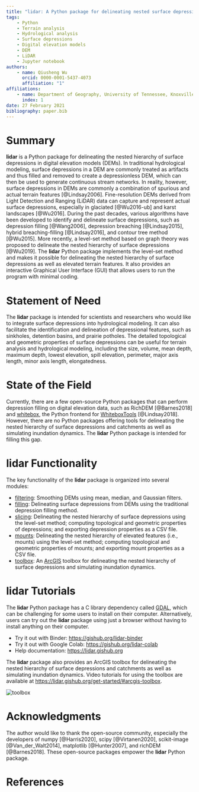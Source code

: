 ```yaml
---
title: "lidar: A Python package for delineating nested surface depressions from digital elevation data"
tags:
    - Python
    - Terrain analysis
    - Hydrological analysis
    - Surface depressions
    - Digital elevation models
    - DEM
    - LiDAR
    - Jupyter notebook
authors:
    - name: Qiusheng Wu
      orcid: 0000-0001-5437-4073
      affiliation: "1"
affiliations:
    - name: Department of Geography, University of Tennessee, Knoxville, TN 37996, United States
      index: 1
date: 27 February 2021
bibliography: paper.bib
---
```


# Summary

**lidar** is a Python package for delineating the nested hierarchy of surface depressions in digital elevation models (DEMs).
In traditional hydrological modeling, surface depressions in a DEM are commonly treated as artifacts and thus filled and removed to create a depressionless DEM, which can then be used to generate continuous stream networks. In reality, however, surface depressions in DEMs are commonly a combination of spurious and actual terrain features [@Lindsay2006]. Fine-resolution DEMs derived from Light Detection and Ranging (LiDAR) data can capture and represent actual surface depressions, especially in glaciated [@Wu2016-ub] and karst landscapes [@Wu2016]. During the past decades, various algorithms have been developed to identify and delineate surface depressions, such as depression filling [@Wang2006], depression breaching [@Lindsay2015], hybrid breaching-filling [@Lindsay2016], and contour tree method [@Wu2015]. More recently, a level-set method based on graph theory was proposed to delineate the nested hierarchy of surface depressions [@Wu2019]. The **lidar** Python package implements the level-set method and makes it possible for delineating the nested hierarchy of surface depressions as well as elevated terrain features. It also provides an interactive Graphical User Interface (GUI) that allows users to run the program with minimal coding.

# Statement of Need

The **lidar** package is intended for scientists and researchers who would like to integrate surface depressions into hydrological modeling. It can also facilitate the identification and delineation of depressional features, such as sinkholes, detention basins, and prairie potholes. The detailed topological and geometric properties of surface depressions can be useful for terrain analysis and hydrological modeling, including the size, volume, mean depth, maximum depth, lowest elevation, spill elevation, perimeter, major axis length, minor axis length, elongatedness. 

# State of the Field

Currently, there are a few open-source Python packages that can perform depression filling on digital elevation data, such as RichDEM [@Barnes2018] and [whitebox](https://github.com/giswqs/whitebox-python), the Python frontend for [WhiteboxTools](https://github.com/jblindsay/whitebox-tools) [@Lindsay2018]. However, there are no Python packages offering tools for delineating the nested hierarchy of surface depressions and catchments as well as simulating inundation dynamics. The **lidar**  Python package is intended for filling this gap. 

# lidar Functionality

The key functionality of the **lidar** package is organized into several modules:

-   [filtering](https://github.com/giswqs/lidar/blob/master/lidar/filtering.py): Smoothing DEMs using mean, median, and Gaussian filters.
-   [filling](https://github.com/giswqs/lidar/blob/master/lidar/filling.py): Delineating surface depressions from DEMs using the traditional depression filling method.
-   [slicing](https://github.com/giswqs/lidar/blob/master/lidar/slicing.py): Delineating the nested hierarchy of surface depressions using the level-set method; computing topological and geometric properties of depressions; and exporting depression properties as a CSV file.
-   [mounts](https://github.com/giswqs/lidar/blob/master/lidar/mounts.py): Delineating the nested hierarchy of elevated features (i.e., mounts) using the level-set method; computing topological and geometric properties of mounts; and exporting mount properties as a CSV file.
-   [toolbox](https://github.com/giswqs/lidar/blob/master/lidar/toolbox): An [ArcGIS](https://www.esri.com/en-us/arcgis/about-arcgis/overview) toolbox for delineating the nested hierarchy of surface depressions and simulating inundation dynamics.

# lidar Tutorials

The **lidar** Python package has a C library dependency called [GDAL](https://gdal.org/index.html), which can be challenging for some users to install on their computer. Alternatively, users can try out the **lidar** package using just a browser without having to install anything on their computer.

-   Try it out with Binder: <https://gishub.org/lidar-binder>
-   Try it out with Google Colab: <https://gishub.org/lidar-colab>
-   Help documentation: <https://lidar.gishub.org>

The **lidar** package also provides an ArcGIS toolbox for delineating the nested hierarchy of surface depressions and catchments as well as simulating inundation dynamics. Video tutorials for using the toolbox are available at <https://lidar.gishub.org/get-started/#arcgis-toolbox>.

![toolbox](https://raw.githubusercontent.com/giswqs/lidar/master/images/toolbox_0.png)

# Acknowledgments

The author would like to thank the open-source community, especially the developers of numpy [@Harris2020], scipy [@Virtanen2020], scikit-image [@Van_der_Walt2014], matplotlib [@Hunter2007], and richDEM [@Barnes2018]. These open-source packages empower the **lidar** Python package.

# References
